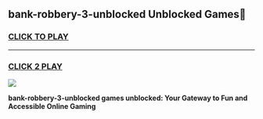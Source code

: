 
## bank-robbery-3-unblocked Unblocked Games👋
<h3>
<a href="https://news.freeplayer.one?title=bank-robbery-3-unblocked&ref=16F">CLICK TO PLAY</a></h3>
<hr>

<h3>
<a href="https://news.freeplayer.one?title=bank-robbery-3-unblocked&ref=16F">CLICK 2 PLAY</a>
  
</h3>

<a href="https://news.freeplayer.one?title=bank-robbery-3-unblocked&ref=16F/"><img src="https://clearcache.store/games.png"></a>


**bank-robbery-3-unblocked games unblocked: Your Gateway to Fun and Accessible Online Gaming**
